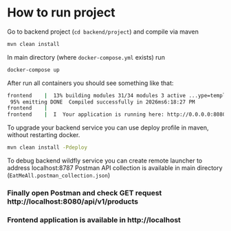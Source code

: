# How to run project

Go to backend project (`cd backend/project`) and compile via maven
```sh
mvn clean install
```

In main directory (where `docker-compose.yml` exists) run
```sh
docker-compose up
```

After run all containers you should see something like that:
```sh
frontend    |  13% building modules 31/34 modules 3 active ...ype=template&index=0!/app/src/App.vue{ parser: "babylon" } is deprecated; we now treat it as { parser: "babel" }.
 95% emitting DONE  Compiled successfully in 2026ms6:18:27 PM
frontend    |
frontend    |  I  Your application is running here: http://0.0.0.0:8080
```

To upgrade your backend service you can use deploy profile in maven, without restarting docker.
```sh
mvn clean install -Pdeploy
```

To debug backend wildfly service you can create remote launcher to address localhost:8787
Postman API collection is available in main directory (`EatMeAll.postman_collection.json`)

### Finally open Postman and check GET request http://localhost:8080/api/v1/products
### Frontend application is available in http://localhost